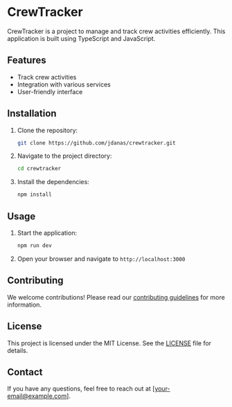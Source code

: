 # CrewTracker

CrewTracker is a project to manage and track crew activities efficiently. This application is built using TypeScript and JavaScript.

## Features

- Track crew activities
- Integration with various services
- User-friendly interface

## Installation

1. Clone the repository:
    ```sh
    git clone https://github.com/jdanas/crewtracker.git
    ```
2. Navigate to the project directory:
    ```sh
    cd crewtracker
    ```
3. Install the dependencies:
    ```sh
    npm install
    ```

## Usage

1. Start the application:
    ```sh
    npm run dev
    ```
2. Open your browser and navigate to `http://localhost:3000`

## Contributing

We welcome contributions! Please read our [contributing guidelines](CONTRIBUTING.md) for more information.

## License

This project is licensed under the MIT License. See the [LICENSE](LICENSE) file for details.

## Contact

If you have any questions, feel free to reach out at [your-email@example.com].

